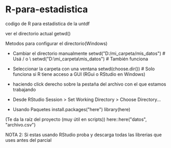 # R-para-estadistica
codigo de R para estadistica de la untdf

ver el directorio actual
getwd()


Metodos para configurar el directorio(Windows)
- Cambiar el directorio manualmente
setwd("D:/mi_carpeta/mis_datos")      # Usá / o \\
setwd("D:\\mi_carpeta\\mis_datos")    # También funciona

- Seleccionar la carpeta con una ventana
setwd(choose.dir())   # Solo funciona si R tiene acceso a GUI (RGui o RStudio en Windows)

- haciendo click derecho sobre la pestaña del archivo con el que estamos trabajando

- Desde RStudio
Session > Set Working Directory > Choose Directory...

- Usando Paquetes 
install.packages("here")
library(here)

(Te da la raíz del proyecto (muy útil en scripts))
here::here("datos", "archivo.csv")

NOTA 2: Si estas usando RStudio proba y descarga todas las librerias que uses antes del parcial
